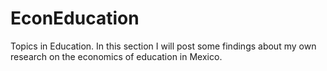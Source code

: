 # EconEducation
Topics in Education.
In this section I will post some findings about my own research on the economics of education in Mexico.
